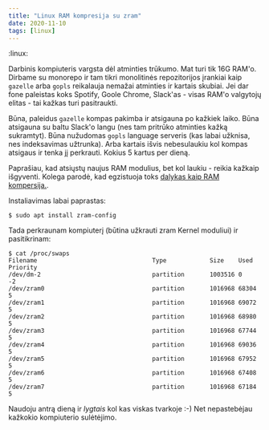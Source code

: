 ```yaml
---
title: "Linux RAM kompresija su zram"
date: 2020-11-10
tags: [linux]
---
```


:linux:

Darbinis kompiuteris vargsta dėl atminties trūkumo. Mat turi tik 16G RAM'o.
Dirbame su monorepo ir tam tikri monolitinės repozitorijos įrankiai kaip
`gazelle` arba `gopls` reikalauja nemažai atminties ir kartais skubiai. Jei dar
fone paleistas koks Spotify, Goole Chrome, Slack'as - visas RAM'o valgytojų
elitas - tai kažkas turi pasitraukti.

Būna, paleidus `gazelle` kompas pakimba ir atsigauna po kažkiek laiko. Būna
atsigauna su baltu Slack'o langu (nes tam pritrūko atminties kažką sukramtyt).
Būna nužudomas `gopls` language serveris (kas labai užknisa, nes indeksavimas
užtrunka). Arba kartais išvis nebesulaukiu kol kompas atsigaus ir tenka jį
perkrauti. Kokius 5 kartus per dieną.

Paprašiau, kad atsiųstų naujus RAM modulius, bet kol laukiu - reikia kažkaip
išgyventi. Kolega parodė, kad egzistuoja toks [dalykas kaip RAM
kompersija.](https://www.cnx-software.com/2018/05/14/running-out-of-ram-in-ubuntu-enable-zram/).

Instaliavimas labai paprastas:

```
$ sudo apt install zram-config
```

Tada perkraunam kompiuterį (būtina užkrauti zram Kernel moduliui) ir
pasitikrinam:

```
$ cat /proc/swaps
Filename                                Type            Size    Used    Priority
/dev/dm-2                               partition       1003516 0       -2
/dev/zram0                              partition       1016968 68304   5
/dev/zram1                              partition       1016968 69072   5
/dev/zram2                              partition       1016968 68980   5
/dev/zram3                              partition       1016968 67744   5
/dev/zram4                              partition       1016968 69036   5
/dev/zram5                              partition       1016968 67952   5
/dev/zram6                              partition       1016968 67408   5
/dev/zram7                              partition       1016968 67184   5
```

Naudoju antrą dieną ir *lygtais* kol kas viskas tvarkoje :-) Net nepastebėjau
kažkokio kompiuterio sulėtėjimo.

